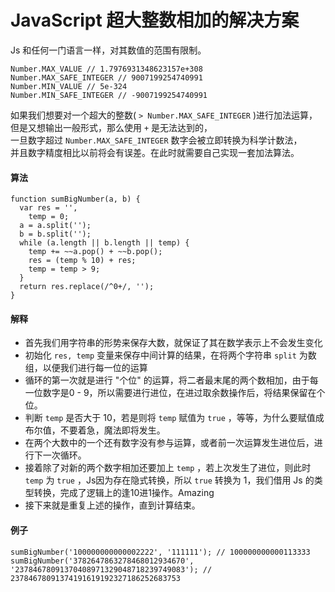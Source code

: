 # JavaScript 超大整数相加的解决方案

Js 和任何一门语言一样，对其数值的范围有限制。

```
Number.MAX_VALUE // 1.7976931348623157e+308
Number.MAX_SAFE_INTEGER // 9007199254740991
Number.MIN_VALUE // 5e-324
Number.MIN_SAFE_INTEGER // -9007199254740991
```

如果我们想要对一个超大的整数( `> Number.MAX_SAFE_INTEGER` )进行加法运算，  
但是又想输出一般形式，那么使用 `+` 是无法达到的，  
一旦数字超过 `Number.MAX_SAFE_INTEGER` 数字会被立即转换为科学计数法，  
并且数字精度相比以前将会有误差。在此时就需要自己实现一套加法算法。  

#### 算法

```
function sumBigNumber(a, b) {
  var res = '',
    temp = 0;
  a = a.split('');
  b = b.split('');
  while (a.length || b.length || temp) {
    temp += ~~a.pop() + ~~b.pop();
    res = (temp % 10) + res;
    temp = temp > 9;
  }
  return res.replace(/^0+/, '');
}
```

#### 解释

* 首先我们用字符串的形势来保存大数，就保证了其在数学表示上不会发生变化
* 初始化 `res, temp` 变量来保存中间计算的结果，在将两个字符串 `split` 为数组，以便我们进行每一位的运算
* 循环的第一次就是进行 "个位" 的运算，将二者最末尾的两个数相加，由于每一位数字是0 - 9，所以需要进行进位，在进过取余数操作后，将结果保留在个位。
* 判断 `temp` 是否大于 10，若是则将 `temp` 赋值为 `true` ，等等，为什么要赋值成布尔值，不要着急，魔法即将发生。
* 在两个大数中的一个还有数字没有参与运算，或者前一次运算发生进位后，进行下一次循环。
* 接着除了对新的两个数字相加还要加上 `temp` ，若上次发生了进位，则此时 `temp` 为 `true` ，Js因为存在隐式转换，所以 `true` 转换为 1，我们借用 Js 的类型转换，完成了逻辑上的逢10进1操作。Amazing
* 接下来就是重复上述的操作，直到计算结束。

#### 例子

```
sumBigNumber('100000000000002222', '111111'); // 100000000000113333
sumBigNumber('3782647863278468012934670', '23784678091370408971329048718239749083'); // 23784678091374191619192327186252683753
```
